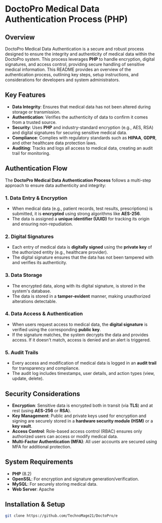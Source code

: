 # DoctoPro Medical Data Authentication Process (PHP)

## Overview

DoctoPro Medical Data Authentication is a secure and robust process designed to ensure the integrity and authenticity of medical data within the DoctoPro system. This process leverages **PHP** to handle encryption, digital signatures, and access control, providing secure handling of sensitive medical information. This README provides an overview of the authentication process, outlining key steps, setup instructions, and considerations for developers and system administrators.

## Key Features

- **Data Integrity**: Ensures that medical data has not been altered during storage or transmission.
- **Authentication**: Verifies the authenticity of data to confirm it comes from a trusted source.
- **Security**: Uses **PHP** and industry-standard encryption (e.g., AES, RSA) and digital signatures for securing sensitive medical data.
- **Compliance**: Complies with regulatory standards such as **HIPAA**, **GDPR**, and other healthcare data protection laws.
- **Auditing**: Tracks and logs all access to medical data, creating an audit trail for monitoring.

## Authentication Flow

The **DoctoPro Medical Data Authentication Process** follows a multi-step approach to ensure data authenticity and integrity:

### 1. Data Entry & Encryption
- When medical data (e.g., patient records, test results, prescriptions) is submitted, it is **encrypted** using strong algorithms like **AES-256**.
- The data is assigned a **unique identifier (UUID)** for tracking its origin and ensuring non-repudiation.

### 2. Digital Signatures
- Each entry of medical data is **digitally signed** using the **private key** of the authorized entity (e.g., healthcare provider).
- The digital signature ensures that the data has not been tampered with and verifies its authenticity.

### 3. Data Storage
- The encrypted data, along with its digital signature, is stored in the system's database.
- The data is stored in a **tamper-evident** manner, making unauthorized alterations detectable.

### 4. Data Access & Authentication
- When users request access to medical data, the **digital signature** is verified using the corresponding **public key**.
- If the signature matches, the system decrypts the data and provides access. If it doesn't match, access is denied and an alert is triggered.

### 5. Audit Trails
- Every access and modification of medical data is logged in an **audit trail** for transparency and compliance.
- The audit log includes timestamps, user details, and action types (view, update, delete).

## Security Considerations

- **Encryption**: Sensitive data is encrypted both in transit (via **TLS**) and at rest (using **AES-256** or **RSA**).
- **Key Management**: Public and private keys used for encryption and signing are securely stored in a **hardware security module (HSM)** or a **key vault**.
- **Access Control**: Role-based access control (RBAC) ensures only authorized users can access or modify medical data.
- **Multi-Factor Authentication (MFA)**: All user accounts are secured using MFA for additional protection.

## System Requirements

- **PHP** (8.2)
- **OpenSSL**: For encryption and signature generation/verification.
- **MySQL**: For securely storing medical data.
- **Web Server**: Apache

## Installation & Setup
```bash
git clone https://github.com/TechnoMage21/DoctoPro/e
